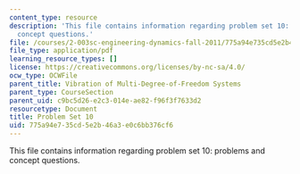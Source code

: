 ```yaml
---
content_type: resource
description: 'This file contains information regarding problem set 10: problems and
  concept questions.'
file: /courses/2-003sc-engineering-dynamics-fall-2011/775a94e735cd5e2b46a3e0c6bb376cf6_MIT2_003SCF11_pset10.pdf
file_type: application/pdf
learning_resource_types: []
license: https://creativecommons.org/licenses/by-nc-sa/4.0/
ocw_type: OCWFile
parent_title: Vibration of Multi-Degree-of-Freedom Systems
parent_type: CourseSection
parent_uid: c9bc5d26-e2c3-014e-ae82-f96f3f7633d2
resourcetype: Document
title: Problem Set 10
uid: 775a94e7-35cd-5e2b-46a3-e0c6bb376cf6
---
```

This file contains information regarding problem set 10: problems and concept questions.